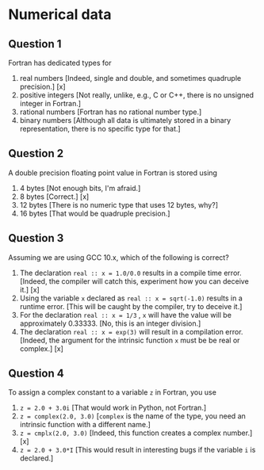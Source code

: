 # Numerical data

## Question 1

Fortran has dedicated types for
1. real numbers [Indeed, single and double, and sometimes quadruple precision.] [x]
1. positive integers [Not really, unlike, e.g., C or C++, there is no unsigned integer in Fortran.]
1. rational numbers [Fortran has no rational number type.]
1. binary numbers [Although all data is ultimately stored in a binary representation, there is no specific type for that.]


## Question 2

A double precision floating point value in Fortran is stored using
1. 4 bytes [Not enough bits, I'm afraid.]
1. 8 bytes [Correct.] [x]
1. 12 bytes [There is no numeric type that uses 12 bytes, why?]
1. 16 bytes [That would be quadruple precision.]


## Question 3

Assuming we are using GCC 10.x, which of the following is correct?
1. The declaration `real :: x = 1.0/0.0` results in a compile time error. [Indeed, the compiler will catch this, experiment how you can deceive it.] [x]
1. Using  the variable `x` declared as `real :: x = sqrt(-1.0)` results in a runtime error. [This will be caught by the compiler, try to deceive it.]
1. For the declaration `real :: x = 1/3` , `x` will have the value will be approximately 0.33333. [No, this is an integer division.]
1. The declaration `real :: x = exp(3)` will result in a compilation error. [Indeed, the argument for the intrinsic function `x` must be be real or complex.] [x]


## Question 4

To assign a complex constant to a variable `z` in Fortran, you use
1. `z = 2.0 + 3.0i` [That would work in Python, not Fortran.]
1. `z = complex(2.0, 3.0)` [`complex` is the name of the type, you need an intrinsic function with a different name.]
1. `z = cmplx(2.0, 3.0)` [Indeed, this function creates a complex number.] [x]
1. `z = 2.0 + 3.0*I` [This would result in interesting bugs if the variable `i` is declared.]
